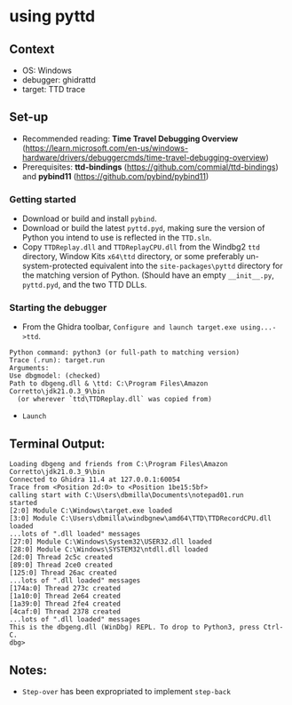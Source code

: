 # using pyttd

## Context
- OS: Windows
- debugger: ghidrattd
- target: TTD trace

## Set-up

- Recommended reading: **Time Travel Debugging Overview** (https://learn.microsoft.com/en-us/windows-hardware/drivers/debuggercmds/time-travel-debugging-overview)
- Prerequisites: **ttd-bindings** (https://github.com/commial/ttd-bindings) and **pybind11** (https://github.com/pybind/pybind11)

### Getting started
- Download or build and install `pybind`.
- Download or build the latest `pyttd.pyd`, making sure the version of Python you intend to use is reflected in the `TTD.sln`.
- Copy `TTDReplay.dll` and `TTDReplayCPU.dll` from the Windbg2 `ttd` directory, Window Kits `x64\ttd` directory, or some preferably un-system-protected equivalent into the `site-packages\pyttd` directory for the matching version of Python.  (Should have an empty `__init__.py`, `pyttd.pyd`, and the two TTD DLLs.

### Starting the debugger

- From the Ghidra toolbar, `Configure and launch target.exe using...->ttd`.
```
Python command: python3 (or full-path to matching version)
Trace (.run): target.run
Arguments: 
Use dbgmodel: (checked)
Path to dbgeng.dll & \ttd: C:\Program Files\Amazon Corretto\jdk21.0.3_9\bin
  (or wherever `ttd\TTDReplay.dll` was copied from)
```
- `Launch`

## Terminal Output:

```
Loading dbgeng and friends from C:\Program Files\Amazon Corretto\jdk21.0.3_9\bin
Connected to Ghidra 11.4 at 127.0.0.1:60054
Trace from <Position 2d:0> to <Position 1be15:5bf>
calling start with C:\Users\dbmilla\Documents\notepad01.run
started
[2:0] Module C:\Windows\target.exe loaded
[3:0] Module C:\Users\dbmilla\windbgnew\amd64\TTD\TTDRecordCPU.dll loaded
...lots of ".dll loaded" messages
[27:0] Module C:\Windows\System32\USER32.dll loaded
[28:0] Module C:\Windows\SYSTEM32\ntdll.dll loaded
[2d:0] Thread 2c5c created
[89:0] Thread 2ce0 created
[125:0] Thread 26ac created
...lots of ".dll loaded" messages
[174a:0] Thread 273c created 
[1a10:0] Thread 2e64 created
[1a39:0] Thread 2fe4 created 
[4caf:0] Thread 2378 created 
...lots of ".dll loaded" messages
This is the dbgeng.dll (WinDbg) REPL. To drop to Python3, press Ctrl-C. 
dbg>  
```

## Notes:
- `Step-over` has been expropriated to implement `step-back`

